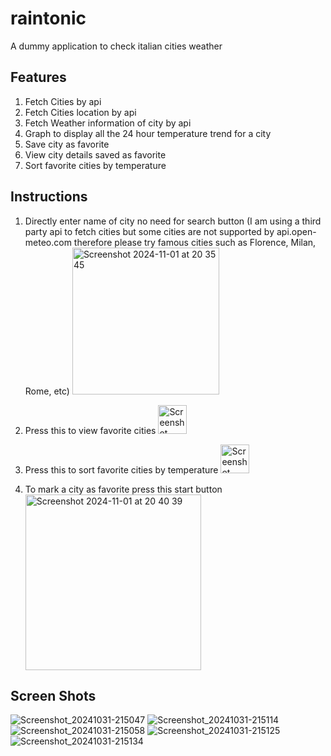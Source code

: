 # raintonic

A dummy application to check italian cities weather

## Features
1. Fetch Cities by api
2. Fetch Cities location by api
3. Fetch Weather information of city by api
4. Graph to display all the 24 hour temperature trend for a city
5. Save city as favorite
6. View city details saved as favorite
7. Sort favorite cities by temperature

## Instructions

1. Directly enter name of city no need for search button (I am using a third party api to fetch cities but some cities are not supported by api.open-meteo.com therefore please try famous cities such as Florence, Milan, Rome, etc) <img width="235" alt="Screenshot 2024-11-01 at 20 35 45" src="https://github.com/user-attachments/assets/ac645f91-4a23-48d5-b0ff-0a373423668a">

2. Press this to view favorite cities <img width="46" alt="Screenshot 2024-11-01 at 20 36 37" src="https://github.com/user-attachments/assets/c77abd28-d3bb-421e-a889-3c3012ada919">
3. Press this to sort favorite cities by temperature <img width="46" alt="Screenshot 2024-11-01 at 20 38 24" src="https://github.com/user-attachments/assets/807427be-9d6f-4562-adf7-cf5ff3c27c7c">
4. To mark a city as favorite press this start button <img width="281" alt="Screenshot 2024-11-01 at 20 40 39" src="https://github.com/user-attachments/assets/4aeb0f87-3a53-4d3a-bd10-a2c08e1f492a">


## Screen Shots

![Screenshot_20241031-215047](https://github.com/user-attachments/assets/53e0a8c6-6990-4e23-84bb-8cf829b52f84)
![Screenshot_20241031-215114](https://github.com/user-attachments/assets/4cce0cf3-b434-4521-bee5-45424156c521)
![Screenshot_20241031-215058](https://github.com/user-attachments/assets/b046f7fb-871e-4d67-88a8-bf01da380f21)
![Screenshot_20241031-215125](https://github.com/user-attachments/assets/336db2ff-7ad5-4fe4-8554-0f5686bf3f84)
![Screenshot_20241031-215134](https://github.com/user-attachments/assets/cf89d23a-5286-4554-bf6f-775870fc2189)








